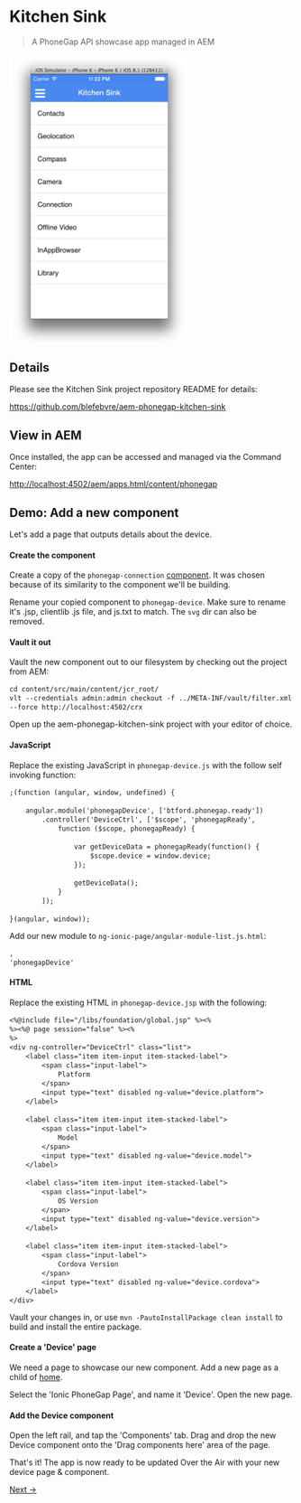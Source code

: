 # Kitchen Sink

> A PhoneGap API showcase app managed in AEM

<img src='../../img/sink.png' alt='Kitchen Sink first page' width='320px'/>

## Details

Please see the Kitchen Sink project repository README for details:

https://github.com/blefebvre/aem-phonegap-kitchen-sink

## View in AEM

Once installed, the app can be accessed and managed via the Command Center:

[http://localhost:4502/aem/apps.html/content/phonegap](http://localhost:4502/aem/apps.html/content/phonegap)

## Demo: Add a new component

Let's add a page that outputs details about the device.

#### Create the component

Create a copy of the `phonegap-connection` [component](http://localhost:4502/crx/de/index.jsp#/apps/brucelefebvre/kitchen-sink/components/phonegap-connection). It was chosen because of its similarity to the component we'll be building.

Rename your copied component to `phonegap-device`. Make sure to rename it's .jsp, clientlib .js file, and js.txt to match. The `svg` dir can also be removed.

#### Vault it out

Vault the new component out to our filesystem by checking out the project from AEM:

	cd content/src/main/content/jcr_root/
	vlt --credentials admin:admin checkout -f ../META-INF/vault/filter.xml --force http://localhost:4502/crx

Open up the aem-phonegap-kitchen-sink project with your editor of choice.

#### JavaScript 

Replace the existing JavaScript in `phonegap-device.js` with the follow self invoking function:

```
;(function (angular, window, undefined) {

    angular.module('phonegapDevice', ['btford.phonegap.ready'])
        .controller('DeviceCtrl', ['$scope', 'phonegapReady', 
            function ($scope, phonegapReady) {

                var getDeviceData = phonegapReady(function() {
                    $scope.device = window.device;
                });
                
                getDeviceData();
            }
        ]);

}(angular, window));
```

Add our new module to `ng-ionic-page/angular-module-list.js.html`:

```
,
'phonegapDevice'
```

#### HTML

Replace the existing HTML in `phonegap-device.jsp` with the following:

```
<%@include file="/libs/foundation/global.jsp" %><%
%><%@ page session="false" %><%
%>
<div ng-controller="DeviceCtrl" class="list">
	<label class="item item-input item-stacked-label">
		<span class="input-label">
			Platform
		</span>
		<input type="text" disabled ng-value="device.platform">
	</label>

	<label class="item item-input item-stacked-label">
		<span class="input-label">
			Model
		</span>
		<input type="text" disabled ng-value="device.model">
	</label>

	<label class="item item-input item-stacked-label">
		<span class="input-label">
			OS Version
		</span>
		<input type="text" disabled ng-value="device.version">
	</label>

	<label class="item item-input item-stacked-label">
		<span class="input-label">
			Cordova Version
		</span>
		<input type="text" disabled ng-value="device.cordova">
	</label>
</div>
```

Vault your changes in, or use `mvn -PautoInstallPackage clean install` to build and install the entire package.

#### Create a 'Device' page

We need a page to showcase our new component. Add a new page as a child of [home](http://localhost:4502/aem/apps.html/content/phonegap/kitchen-sink/en/home).

Select the 'Ionic PhoneGap Page', and name it 'Device'. Open the new page.

#### Add the Device component

Open the left rail, and tap the 'Components' tab. Drag and drop the new Device component onto the 'Drag components here' area of the page.

That's it! The app is now ready to be updated Over the Air with your new device page & component.

[Next →](../mobile-services)